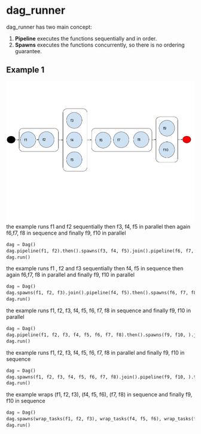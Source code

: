 # dag_runner

dag_runner has two main concept:

1. **Pipeline** executes the functions sequentially and in order.
2. **Spawns**   executes the functions concurrently, so there is no ordering guarantee.

## Example 1

![example](images/dag_runner.png)  
the example runs f1 and f2 sequentially then f3, f4, f5 in parallel then again f6,f7, f8 in sequence and finally f9, f10
in parallel

```python
dag = Dag()
dag.pipeline(f1, f2).then().spawns(f3, f4, f5).join().pipeline(f6, f7, f8).then().spawns(f9, f10).join()
dag.run()
```

the example runs f1 , f2 and f3 sequentially then f4, f5 in sequence then again f6,f7, f8 in parallel and finally f9,
f10 in parallel

```python
dag = Dag()
dag.spawns(f1, f2, f3).join().pipeline(f4, f5).then().spawns(f6, f7, f8).join().pipeline(f9, f10).then()
dag.run()
```

the example runs f1, f2, f3, f4, f5, f6, f7, f8 in sequence and finally f9, f10 in parallel

```python
dag = Dag()
dag.pipeline(f1, f2, f3, f4, f5, f6, f7, f8).then().spawns(f9, f10, ).join()
dag.run()
```

the example runs f1, f2, f3, f4, f5, f6, f7, f8 in parallel and finally f9, f10 in sequence

```python
dag = Dag()
dag.spawns(f1, f2, f3, f4, f5, f6, f7, f8).join().pipeline(f9, f10, ).then()
dag.run()
```

the example wraps (f1, f2, f3), (f4, f5, f6), (f7, f8) in sequence and finally f9, f10 in sequence

```python
dag = Dag()
dag.spawns(wrap_tasks(f1, f2, f3), wrap_tasks(f4, f5, f6), wrap_tasks(f7, f8)).join().pipeline(f9, f10, ).then()
dag.run()
```